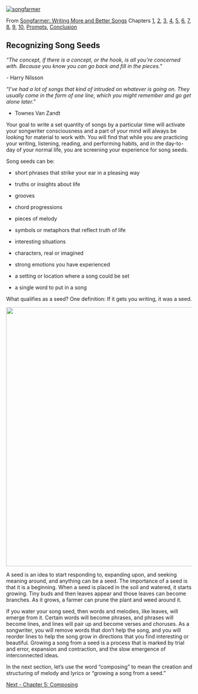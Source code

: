 [![songfarmer](https://66.media.tumblr.com/df375c2f5a0f3cbca123185b3ba93dba/tumblr_inline_o3j2897dZk1qzode8_540.jpg "songfarmer")](http://amazon.com/dp/0990420205/)

From [Songfarmer: Writing More and Better Songs](https://www.amazon.com/dp/0990420205/)
Chapters [1](http://songfarmer.com/post/138033038871/songfarmer-chapter-one), [2](http://songfarmer.com/post/138092600736/chapter-two-set-a-goal), [3](http://songfarmer.com/post/138932056011/chapter-3-create-songwriting-habits), [4](http://songfarmer.com/post/140445572846/chapter-4-recognizing-song-seeds), [5](http://songfarmer.com/post/140449281976/chapter-5-composing), [6](http://songfarmer.com/post/140455489061/chapter-six-improving-flow), [7](http://songfarmer.com/post/140455690301/chapter-seven-improving-edit), [8](http://songfarmer.com/post/140455977371/chapter-eight-strengthening-habits), [9](http://songfarmer.com/post/140456145631/chapter-nine-stickiness), [10](http://songfarmer.com/post/140456197406/chapter-ten-collaboration), [Prompts](http://songfarmer.com/post/140456266021/prompts), [Conclusion](http://songfarmer.com/post/140456339966/conclusion)

## **Recognizing Song Seeds**

_“The concept, if there is a concept, or the hook, is all you’re concerned with. Because you know you can go back and fill in the pieces.”_

_-_ Harry Nilsson

_“I’ve had a lot of songs that kind of intruded on whatever is going on. They usually come in the form of one line, which you might remember and go get alone later.”_

- Townes Van Zandt

Your goal to write a set quantity of songs by a particular time will activate your songwriter consciousness and a part of your mind will always be looking for material to work with. You will find that while you are practicing your writing, listening, reading, and performing habits, and in the day-to-day of your normal life, you are screening your experience for song seeds.

Song seeds can be:

*   short phrases that strike your ear in a pleasing way

*   truths or insights about life

*   grooves

*   chord progressions

*   pieces of melody

*   symbols or metaphors that reflect truth of life

*   interesting situations

*   characters, real or imagined

*   strong emotions you have experienced

*   a setting or location where a song could be set

*   a single word to put in a song

What qualifies as a seed? One definition: If it gets you writing, it was a seed.

<img src="https://67.media.tumblr.com/a9c5d5377bb3b4e1a34e6442c879ab47/tumblr_inline_o3ipaiuEVT1qzode8_540.jpg" width="700">

A seed is an idea to start responding to, expanding upon, and seeking meaning around, and anything can be a seed. The importance of a seed is that it is a beginning. When a seed is placed in the soil and watered, it starts growing. Tiny buds and then leaves appear and those leaves can become branches. As it grows, a farmer can prune the plant and weed around it.

If you water your song seed, then words and melodies, like leaves, will emerge from it. Certain words will become phrases, and phrases will become lines, and lines will pair up and become verses and choruses. As a songwriter, you will remove words that don’t help the song, and you will reorder lines to help the song grow in directions that you find interesting or beautiful. Growing a song from a seed is a process that is marked by trial and error, expansion and contraction, and the slow emergence of interconnected ideas.

In the next section, let’s use the word “composing” to mean the creation and structuring of melody and lyrics or “growing a song from a seed.”

[Next - Chapter 5: Composing](http://songfarmer.com/post/140449281976/chapter-5-composing)
